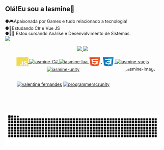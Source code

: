 <h2>Olá!Eu sou a Iasmine🤘</h2>

●🎮Apaixonada por Games e tudo relacionado a tecnologia!<br>
●👾Estudando C# e Vue JS<br>
●👩‍💻 Estou cursando Análise e Desenvolvimento de Sistemas.<br>
<img src="https://visitor-badge.glitch.me/badge?page_id=IasmineSilva.visitor-badge">

<div align="center">
  <a href="https://github.com/IasmineSilva">
  <img height="180em" src="https://github-readme-stats.vercel.app/api?username=iasminesilva&show_icons=true&theme=outrun&include_all_commits=true&count_private=true"/>
  <img height="180em" src="https://github-readme-stats.vercel.app/api/top-langs/?username=iasminesilva&layout=compact&langs_count=7&theme=outrun"/>
   <br>

  <div style="display: inline_block"><br>
  <img align="center" alt="iasmine-js" height="30" width="40" src="https://raw.githubusercontent.com/devicons/devicon/master/icons/javascript/javascript-plain.svg">
  <img align="center" alt="iasmine-C#" height="30" width="40" src="https://cdn.jsdelivr.net/gh/devicons/devicon/icons/csharp/csharp-original.svg">
  <img align="center" alt="iasmine-lua" height="30" width="40" src="https://cdn.jsdelivr.net/gh/devicons/devicon/icons/lua/lua-original-wordmark.svg" />
  <img align="center" alt="iasmine-HTML" height="30" width="40" src="https://raw.githubusercontent.com/devicons/devicon/master/icons/html5/html5-original.svg">
  <img align="center" alt="iasmine-CSS" height="30" width="40" src="https://raw.githubusercontent.com/devicons/devicon/master/icons/css3/css3-original.svg">
  <img align="center" alt="iasmine-vuejs" height="30" width="40" src="https://cdn.jsdelivr.net/gh/devicons/devicon/icons/vuejs/vuejs-original.svg">
  <img align="center" alt="iasmine-unity" height="30" width="40" src="https://cdn.jsdelivr.net/gh/devicons/devicon/icons/unity/unity-original.svg" />
  <img align="right" alt="iasmine-imagem" height="150" style="border-radius:50px;" src="https://media.discordapp.net/attachments/940637232912531500/940637369374244934/1644335804821.png"> 
</div>
  
  ##
  
  <div>
    <a href="https://www.linkedin.com/in/iasmine-silva-5614611aa" target="blank"><img align="center" src="https://raw.githubusercontent.com/rahuldkjain/github-profile-readme-generator/master/src/images/icons/Social/linked-in-alt.svg" alt="valentine fernandes" height="30" width="40" /></a>
    <a href="https://instagram.com/iasmine__silva" target="blank"><img align="center" src="https://raw.githubusercontent.com/rahuldkjain/github-profile-readme-generator/master/src/images/icons/Social/instagram.svg" alt="programmerscrunity" height="30" width="40" /></a>

  ![Snake animation](https://github.com/iasminesilva/iasminesilva/blob/output/github-contribution-grid-snake.svg)
 
  </div>
